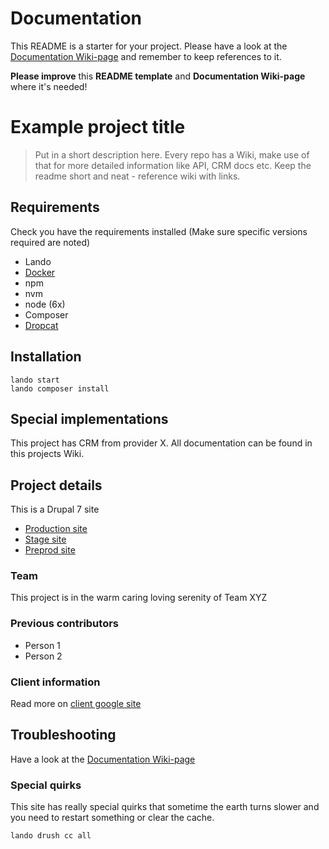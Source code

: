 # Documentation
This README is a starter for your project. Please have a look at the [Documentation Wiki-page](https://github.com/nodeone/documentation/wiki) and remember to keep references to it. 

**Please improve** this **README template** and **Documentation Wiki-page** where it's needed!

# Example project title
> Put in a short description here. Every repo has a Wiki, make use of that for more detailed information like API, CRM docs etc. 
> Keep the readme short and neat - reference wiki with links.

## Requirements
Check you have the requirements installed (Make sure specific versions required are noted)
* Lando
* [Docker](https://docs.docker.com/)
* npm
* nvm
* node (6x)
* Composer
* [Dropcat](https://gitlab.wklive.net/wk-public/dropcat)

## Installation
```
lando start
lando composer install
```

## Special implementations
This project has CRM from provider X. All documentation can be found in this projects Wiki.


## Project details
This is a Drupal 7 site

* [Production site](http://www.clientpage.se)
* [Stage site](http://clientpage.dgstage.se)
* [Preprod site](http://clientpage.dgpreprod.se)

### Team
This project is in the warm caring loving serenity of Team XYZ
### Previous contributors
- Person 1 
- Person 2
### Client information
Read more on [client google site](https://sites.google.com/digitalistgroup.com/st-facket/startsida)

## Troubleshooting
Have a look at the [Documentation Wiki-page](https://github.com/nodeone/documentation/wiki/troubleshooting)
### Special quirks
This site has really special quirks that sometime the earth turns slower and you need to restart something or clear the cache.
```
lando drush cc all
```
